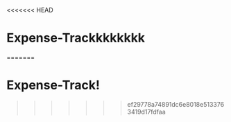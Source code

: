 <<<<<<< HEAD
# Expense-Trackkkkkkkk
=======
# Expense-Track!
>>>>>>> ef29778a74891dc6e8018e5133763419d17fdfaa
